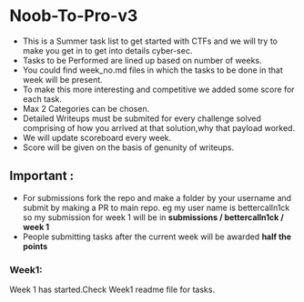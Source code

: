 # Noob-To-Pro-v3
* This is a Summer task list to get started with CTFs and we will try to make you get in to get into details cyber-sec.
* Tasks to be Performed are lined up based on number of weeks.
* You could find week_no.md files in which the tasks to be done in that week will be present. 
* To make this more interesting and competitive we added some score for each task.
* Max 2 Categories can be chosen.
* Detailed Writeups must be submited for every challenge solved comprising of how you arrived at that solution,why that payload worked.
* We will update scoreboard every week.
* Score will be given on the basis of genunity of writeups.

## Important :
* For submissions fork the repo and make a folder by your username and submit by making a PR to main repo. eg  my user name is bettercalln1ck so my submission for week 1 will be in  **submissions / bettercalln1ck / week 1**
* People submitting tasks after the current week will be awarded **half the points**


### Week1:
Week 1 has started.Check Week1 readme file for tasks.
